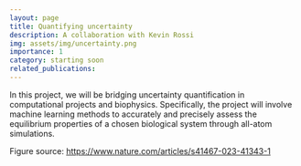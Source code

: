 ```yaml
---
layout: page
title: Quantifying uncertainty
description: A collaboration with Kevin Rossi
img: assets/img/uncertainty.png
importance: 1
category: starting soon
related_publications: 
---
```


In this project, we will be bridging uncertainty quantification in computational projects and biophysics. Specifically, the project will involve machine learning methods to accurately and precisely assess the equilibrium properties of a chosen biological system through all-atom simulations. 

Figure source: https://www.nature.com/articles/s41467-023-41343-1